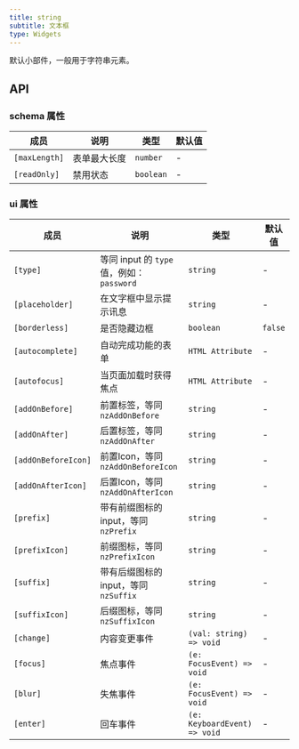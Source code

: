 ```yaml
---
title: string
subtitle: 文本框
type: Widgets
---
```


默认小部件，一般用于字符串元素。

## API

### schema 属性

| 成员 | 说明 | 类型 | 默认值 |
|----|----|----|-----|
| `[maxLength]` | 表单最大长度 | `number` | - |
| `[readOnly]` | 禁用状态 | `boolean` | - |

### ui 属性

| 成员 | 说明 | 类型 | 默认值 |
|----|----|----|-----|
| `[type]` | 等同 input 的 `type` 值，例如：`password` | `string` | - |
| `[placeholder]` | 在文字框中显示提示讯息 | `string` | - |
| `[borderless]` | 是否隐藏边框 | `boolean` | `false` |
| `[autocomplete]` | 自动完成功能的表单 | `HTML Attribute` | - |
| `[autofocus]` | 当页面加载时获得焦点 | `HTML Attribute` | - |
| `[addOnBefore]` | 前置标签，等同 `nzAddOnBefore` | `string` | - |
| `[addOnAfter]` | 后置标签，等同 `nzAddOnAfter` | `string` | - |
| `[addOnBeforeIcon]` | 前置Icon，等同 `nzAddOnBeforeIcon` | `string` | - |
| `[addOnAfterIcon]` | 后置Icon，等同 `nzAddOnAfterIcon` | `string` | - |
| `[prefix]` | 带有前缀图标的 input，等同 `nzPrefix` | `string` | - |
| `[prefixIcon]` | 前缀图标，等同 `nzPrefixIcon` | `string` | - |
| `[suffix]` | 带有后缀图标的 input，等同 `nzSuffix` | `string` | - |
| `[suffixIcon]` | 后缀图标，等同 `nzSuffixIcon` | `string` | - |
| `[change]` | 内容变更事件 | `(val: string) => void` | - |
| `[focus]` | 焦点事件 | `(e: FocusEvent) => void` | - |
| `[blur]` | 失焦事件 | `(e: FocusEvent) => void` | - |
| `[enter]` | 回车事件 | `(e: KeyboardEvent) => void` | - |
